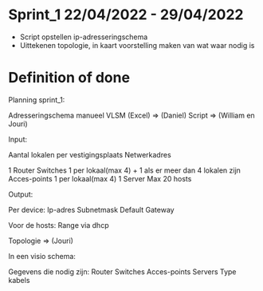# Sprint_1 22/04/2022 - 29/04/2022

-	Script opstellen ip-adresseringschema
-	Uittekenen topologie, in kaart voorstelling maken van wat waar nodig is

# Definition of done

Planning sprint_1:

Adresseringschema manueel VLSM (Excel) => (Daniel)
Script => (William en Jouri)

Input:

Aantal lokalen per vestigingsplaats
Netwerkadres


1 Router
Switches 1 per lokaal(max 4) + 1 als er meer dan 4 lokalen zijn
Acces-points 1 per lokaal(max 4) 
1 Server
Max 20 hosts

Output:

Per device:
Ip-adres
Subnetmask
Default Gateway

Voor de hosts:
Range via dhcp


Topologie => (Jouri)

In een visio schema:

Gegevens die nodig zijn:
Router
Switches
Acces-points
Servers
Type kabels



